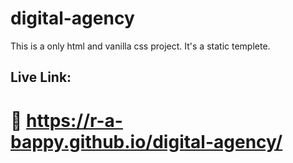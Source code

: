 # digital-agency
This is a only html and vanilla css project. It's a static templete.



## Live Link:
# 🔗 https://r-a-bappy.github.io/digital-agency/
